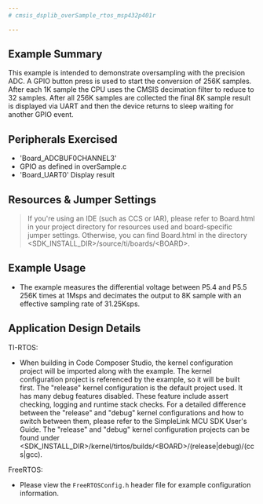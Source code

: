 ```yaml
---
# cmsis_dsplib_overSample_rtos_msp432p401r

---
```


## Example Summary

This example is intended to demonstrate oversampling with the precision
ADC.  A GPIO button press is used to start the conversion of 256K samples.  After each 1K
sample the CPU uses the CMSIS decimation filter to reduce to 32 samples.  After all 256K samples 
are collected the final 8K sample result is displayed via UART and then the device returns to 
sleep waiting for another GPIO event.

## Peripherals Exercised

* 'Board_ADCBUF0CHANNEL3' 
* GPIO as defined in overSample.c
* 'Board_UART0' Display result

## Resources & Jumper Settings

> If you're using an IDE (such as CCS or IAR), please refer to Board.html in
your project directory for resources used and board-specific jumper settings.
Otherwise, you can find Board.html in the directory
&lt;SDK_INSTALL_DIR&gt;/source/ti/boards/&lt;BOARD&gt;.


## Example Usage

* The example measures the differential voltage between P5.4 and P5.5 256K times
at 1Msps and decimates the output to 8K sample with an effective sampling rate of 
31.25Ksps.

## Application Design Details

TI-RTOS:

* When building in Code Composer Studio, the kernel configuration project will
be imported along with the example. The kernel configuration project is
referenced by the example, so it will be built first. The "release" kernel
configuration is the default project used. It has many debug features disabled.
These feature include assert checking, logging and runtime stack checks. For a
detailed difference between the "release" and "debug" kernel configurations and
how to switch between them, please refer to the SimpleLink MCU SDK User's
Guide. The "release" and "debug" kernel configuration projects can be found
under &lt;SDK_INSTALL_DIR&gt;/kernel/tirtos/builds/&lt;BOARD&gt;/(release|debug)/(ccs|gcc).

FreeRTOS:

* Please view the `FreeRTOSConfig.h` header file for example configuration
information.
